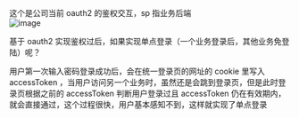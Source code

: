 这个是公司当前 oauth2 的鉴权交互，sp 指业务后端  
![image](https://user-images.githubusercontent.com/43411944/136917698-36d8be57-b495-49d2-a9ce-5a4274181655.png)

基于 oauth2 实现鉴权过后，如果实现单点登录（一个业务登录后，其他业务免登陆）呢？  
   
用户第一次输入密码登录成功后，会在统一登录页的网址的 cookie 里写入 accessToken ，当用户访问另一个业务时，虽然还是会跳到登录页，但是此时登录页根据之前的 accessToken  判断用户登录过且 accessToken  仍在有效期内，就会直接通过，这个过程很快，用户基本感知不到，这样就实现了单点登录
